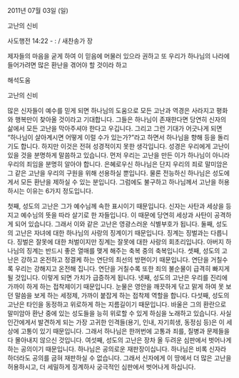 2011년 07월 03일 (일)

고난의 신비



사도행전 14:22 - : / 새찬송가  장


제자들의 마음을 굳게 하여 이 믿음에 머물러 있으라 권하고 또 우리가 하나님의 나라에 들어가려면 많은 환난을 겪어야 할 것이라 하고

해석도움





고난의 신비 

많은 신자들이 예수를 믿게 되면 하나님의 도움으로 모든 고난과 역경은 사라지고 평화와 행복만이 찾아올 것이라고 기대합니다. 그들은 하나님이 존재한다면 당연히 신자의 삶에서 모든 고난을 막아주셔야 한다고 우깁니다. 그리고 그런 기대가 어긋나게 되면 “하나님이 살아계시면 어떻게 이럴 수가 있는가?”라고 하면서 하나님을 향해 등을 돌리기도 합니다. 하지만 이것은 전혀 성경적이지 못한 생각입니다. 성경은 우리에게 고난이 있을 것을 분명하게 말씀하고 있습니다. 
먼저 우리는 고난을 만든 이가 하나님이 아니라 우리의 죄임을 분명히 알아야 합니다. 은혜로우신 하나님은 단지 우리의 죄로 말미암은 그 같은 고난을 우리의 구원을 위해 선용하실 뿐입니다. 물론 전능하신 하나님은 성도에게서 모든 환난을 제하실 수 있는 분입니다. 그럼에도 불구하고 하나님께서 고난을 허용하시는 이유는 6가지 정도입니다. 

첫째, 성도의 고난은 그가 예수님께 속한 표시이기 때문입니다. 신자는 사탄과 세상을 등지고 예수님의 뜻을 따라 살기로 한 자들입니다. 이 때문에 당연히 세상과 사탄이 공격하게 되어 있습니다. 그래서 이와 같은 고난은 영광스러운 식별부호가 됩니다. 둘째, 성도의 고난은 자녀에 대한 하나님의 사랑의 징계이기 때문입니다. 징계는 징벌과는 다릅니다. 징벌은 잘못에 대한 처벌이지만 징계는 잘못에 대한 사랑의 회초리입니다. 아버지 하나님의 징계는 반드시 좋은 열매를 맺게 해주는 축복 중의 축복입니다. 셋째, 성도의 고난은 강하고 온전하고 정결케 하는 연단의 최선의 방편이기 때문입니다. 연단을 거칠수록 우리는 강해지고 온전해 집니다. 연단을 거칠수록 또한 죄의 불순물이 급격히 빠지게 될 것입니다. 이렇게 되면 가치가 급증하게 됩니다. 넷째, 성도의 고난은 우리를 진리에 가까이 하게 하는 접착제이기 때문입니다. 눈물은 영안을 깨끗하게 닦고 맑게 하여 못 보던 말씀을 보게 하는 세정제, 가까이 붙잡게 하는 접착제 역할을 합니다.  다섯째, 성도의 고난은 타인을 동정하고 위로하게 하는 지름길이기 때문입니다. 바울은 그의 환란으로 말미암아 환난 중에 있는 성도들을 능히 위로할 수 있게 하심을 노래하고 있습니다. 사실 인간에게서 발견하게 되는 가장 고귀한 인격들(용기, 인내, 자기희생, 동정심 등)은 이 세상에 고통이 있기 때문입니다. 그래서 하나님은 한꺼번에 고통과 죄를, 질병과 문제들을 다 몰아내지 않으신 것입니다. 여섯째, 성도의 고난은 장차 올 두려운 심판에서 벗어나게 하는 공의이기 때문입니다. 하나님은 공의로운 재판장이십니다. 하나님은 비록 신자라 하더라도 공의를 굽혀 재판하실 수 없습니다. 그래서 신자에게 이 땅에서 더 많은 고난을 허용하시고, 더 세밀하게 징계하사 궁극적인 심판에서 벗어나게 하십니다.